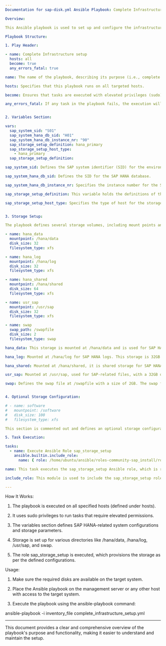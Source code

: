 ```yaml
---
Documentation for sap-disk.yml Ansible Playbook: Complete Infrastructure Setup

Overview:

This Ansible playbook is used to set up and configure the infrastructure required for a SAP HANA environment. The playbook defines storage setup for SAP HANA, mounts storage volumes, and applies appropriate configurations. It is designed to automate the provisioning and management of disk storage for the SAP system.

Playbook Structure:

1. Play Header:

- name: Complete Infrastructure setup
  hosts: all
  become: true
  any_errors_fatal: true

name: The name of the playbook, describing its purpose (i.e., complete infrastructure setup).

hosts: Specifies that this playbook runs on all targeted hosts.

become: Ensures that tasks are executed with elevated privileges (sudo).

any_errors_fatal: If any task in the playbook fails, the execution will stop immediately.


2. Variables Section:

vars:
  sap_system_sid: "S01"
  sap_system_hana_db_sid: "H01"
  sap_system_hana_db_instance_nr: "90"
  sap_storage_setup_definition: hana_primary
  sap_storage_setup_host_type:
    - hana_primary
  sap_storage_setup_definition:

sap_system_sid: Defines the SAP system identifier (SID) for the environment.

sap_system_hana_db_sid: Defines the SID for the SAP HANA database.

sap_system_hana_db_instance_nr: Specifies the instance number for the SAP HANA database.

sap_storage_setup_definition: This variable holds the definitions of the different storage mounts, including file systems and disk sizes.

sap_storage_setup_host_type: Specifies the type of host for the storage setup (in this case, hana_primary).


3. Storage Setup:

The playbook defines several storage volumes, including mount points and disk configurations. Each storage configuration specifies the disk size, file system type, and mount point.

- name: hana_data
  mountpoint: /hana/data
  disk_size: 32
  filesystem_type: xfs

- name: hana_log
  mountpoint: /hana/log
  disk_size: 32
  filesystem_type: xfs

- name: hana_shared
  mountpoint: /hana/shared
  disk_size: 64
  filesystem_type: xfs

- name: usr_sap
  mountpoint: /usr/sap
  disk_size: 32
  filesystem_type: xfs

- name: swap
  swap_path: /swapfile
  disk_size: 2
  filesystem_type: swap

hana_data: This storage is mounted at /hana/data and is used for SAP HANA data. It is 32GB with an XFS file system.

hana_log: Mounted at /hana/log for SAP HANA logs. This storage is 32GB with an XFS file system.

hana_shared: Mounted at /hana/shared, it is shared storage for SAP HANA with a disk size of 64GB and an XFS file system.

usr_sap: Mounted at /usr/sap, used for SAP-related files, with a 32GB disk and XFS file system.

swap: Defines the swap file at /swapfile with a size of 2GB. The swap file uses the swap file system.


4. Optional Storage Configuration:

# - name: software
#   mountpoint: /software
#   disk_size: 100
#   filesystem_type: xfs

This section is commented out and defines an optional storage configuration for mounting a software volume. The size is 100GB and the file system type is XFS.

5. Task Execution:

tasks:
  - name: Execute Ansible Role sap_storage_setup
    ansible.builtin.include_role:
      name: { role: /home/ubuntu/ansible/roles-community-sap_install/roles/sap_storage_setup }

name: This task executes the sap_storage_setup Ansible role, which is responsible for configuring the SAP storage as defined in the sap_storage_setup_definition variable.

include_role: This module is used to include the sap_storage_setup role located at the specified path. The role is responsible for carrying out the tasks such as partitioning and formatting the disks, creating the necessary mount points, and configuring the file systems.

---
```


How It Works:

1. The playbook is executed on all specified hosts (defined under hosts).


2. It uses sudo privileges to run tasks that require elevated permissions.


3. The variables section defines SAP HANA-related system configurations and storage parameters.


4. Storage is set up for various directories like /hana/data, /hana/log, /usr/sap, and swap.


5. The role sap_storage_setup is executed, which provisions the storage as per the defined configurations.



Usage:

1. Make sure the required disks are available on the target system.


2. Place the Ansible playbook on the management server or any other host with access to the target system.


3. Execute the playbook using the ansible-playbook command:

ansible-playbook -i inventory_file complete_infrastructure_setup.yml




---

This document provides a clear and comprehensive overview of the playbook's purpose and functionality, making it easier to understand and maintain the setup.

